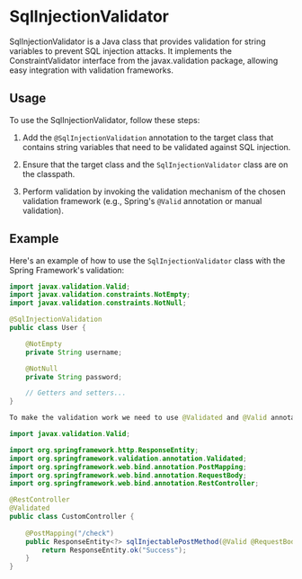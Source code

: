 # SqlInjectionValidator

SqlInjectionValidator is a Java class that provides validation for string variables to prevent SQL injection attacks. It implements the ConstraintValidator interface from the javax.validation package, allowing easy integration with validation frameworks.

## Usage

To use the SqlInjectionValidator, follow these steps:

1. Add the `@SqlInjectionValidation` annotation to the target class that contains string variables that need to be validated against SQL injection.

2. Ensure that the target class and the `SqlInjectionValidator` class are on the classpath.

3. Perform validation by invoking the validation mechanism of the chosen validation framework (e.g., Spring's `@Valid` annotation or manual validation).

## Example

Here's an example of how to use the `SqlInjectionValidator` class with the Spring Framework's validation:

```java
import javax.validation.Valid;
import javax.validation.constraints.NotEmpty;
import javax.validation.constraints.NotNull;

@SqlInjectionValidation
public class User {

    @NotEmpty
    private String username;

    @NotNull
    private String password;

    // Getters and setters...
}

To make the validation work we need to use @Validated and @Valid annotations from javax.validation. Below is the example on sample controller:

import javax.validation.Valid;

import org.springframework.http.ResponseEntity;
import org.springframework.validation.annotation.Validated;
import org.springframework.web.bind.annotation.PostMapping;
import org.springframework.web.bind.annotation.RequestBody;
import org.springframework.web.bind.annotation.RestController;

@RestController
@Validated
public class CustomController {
	
    @PostMapping("/check")
    public ResponseEntity<?> sqlInjectablePostMethod(@Valid @RequestBody User model) {        
        return ResponseEntity.ok("Success");
    }
}
